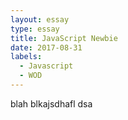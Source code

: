 ```yaml
---
layout: essay
type: essay
title: JavaScript Newbie
date: 2017-08-31
labels:
  - Javascript
  - WOD
--- 
```


blah blkajsdhafl dsa

